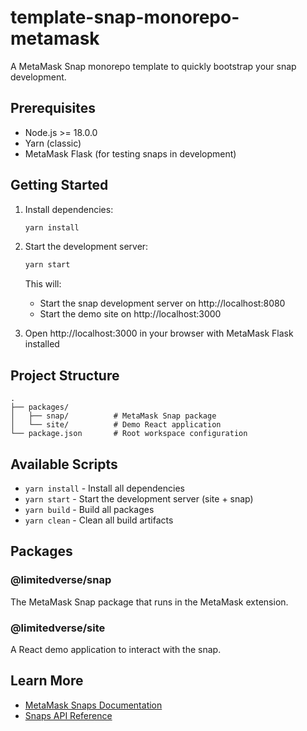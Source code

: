 # template-snap-monorepo-metamask

A MetaMask Snap monorepo template to quickly bootstrap your snap development.

## Prerequisites

- Node.js >= 18.0.0
- Yarn (classic)
- MetaMask Flask (for testing snaps in development)

## Getting Started

1. Install dependencies:
   ```bash
   yarn install
   ```

2. Start the development server:
   ```bash
   yarn start
   ```

   This will:
   - Start the snap development server on http://localhost:8080
   - Start the demo site on http://localhost:3000

3. Open http://localhost:3000 in your browser with MetaMask Flask installed

## Project Structure

```
.
├── packages/
│   ├── snap/          # MetaMask Snap package
│   └── site/          # Demo React application
└── package.json       # Root workspace configuration
```

## Available Scripts

- `yarn install` - Install all dependencies
- `yarn start` - Start the development server (site + snap)
- `yarn build` - Build all packages
- `yarn clean` - Clean all build artifacts

## Packages

### @limitedverse/snap

The MetaMask Snap package that runs in the MetaMask extension.

### @limitedverse/site

A React demo application to interact with the snap.

## Learn More

- [MetaMask Snaps Documentation](https://docs.metamask.io/snaps/)
- [Snaps API Reference](https://docs.metamask.io/snaps/reference/)